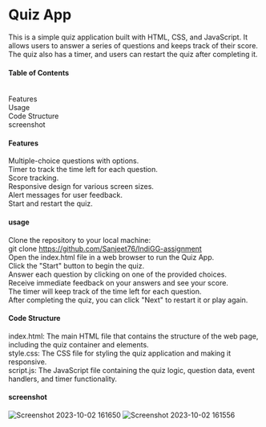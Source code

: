 # Quiz App
This is a simple quiz application built with HTML, CSS, and JavaScript. It allows users to answer a series of questions and keeps track of their score. The quiz also has a timer, and users can restart the quiz after completing it.

#### Table of Contents
<br>Features</br>
Usage</br>
Code Structure</br>
screenshot</br>

#### Features
Multiple-choice questions with options.</br>
Timer to track the time left for each question.</br>
Score tracking.</br>
Responsive design for various screen sizes.</br>
Alert messages for user feedback.</br>
Start and restart the quiz.</br>

#### usage

Clone the repository to your local machine:<br>
git clone https://github.com/Sanjeet76/IndiGG-assignment<br>
Open the index.html file in a web browser to run the Quiz App.<br>
Click the "Start" button to begin the quiz.<br>
Answer each question by clicking on one of the provided choices.<br>
Receive immediate feedback on your answers and see your score.<br>
The timer will keep track of the time left for each question.<br>
After completing the quiz, you can click "Next" to restart it or play again.<br>

#### Code Structure

index.html: The main HTML file that contains the structure of the web page, including the quiz container and elements.<br>
style.css: The CSS file for styling the quiz application and making it responsive.<br>
script.js: The JavaScript file containing the quiz logic, question data, event handlers, and timer functionality.<br>

#### screenshot



![Screenshot 2023-10-02 161650](https://github.com/Sanjeet76/IndiGG-assignment/assets/96953921/09b7b22b-f422-479e-9ef0-799b6ade4ac5)
![Screenshot 2023-10-02 161556](https://github.com/Sanjeet76/IndiGG-assignment/assets/96953921/cf78e7c0-4cdd-47f4-a77a-ead912b8ec11)



